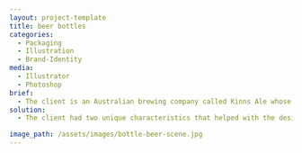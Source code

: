 ```yaml
---
layout: project-template
title: beer bottles
categories:
  - Packaging
  - Illustration
  - Brand-Identity
media:
  - Illustrator
  - Photoshop
brief:
  - The client is an Australian brewing company called Kinns Ale whose core values revolve around creating premium hand-crafted beers that are suitable for the Australian palate.
solution:
  - The client had two unique characteristics that helped with the design concept. Firstly they were originally Scottish settlers. Secondly, their beer is famous for being brewed with water from a secret spring. I wanted to have a strong bond between water, Australia and Scotland.  So my new beer is called Fiere (pronounced feer) – Scottish word for comrade, mate or companion. And My logo is a Scottish otter and an Australian Platypus frolicking in the water together.

image_path: /assets/images/bottle-beer-scene.jpg
---
```

